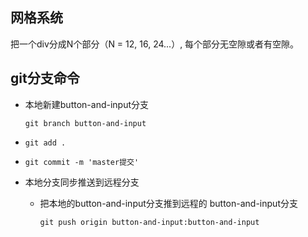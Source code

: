 ## 网格系统
把一个div分成N个部分（N = 12, 16, 24...）, 每个部分无空隙或者有空隙。

## git分支命令
- 本地新建button-and-input分支

    ```git branch button-and-input```
-  ```git add .```
- ```git commit -m 'master提交'```
-  本地分支同步推送到远程分支
    - 把本地的button-and-input分支推到远程的 
    button-and-input分支

        ```git push origin button-and-input:button-and-input```

## 



